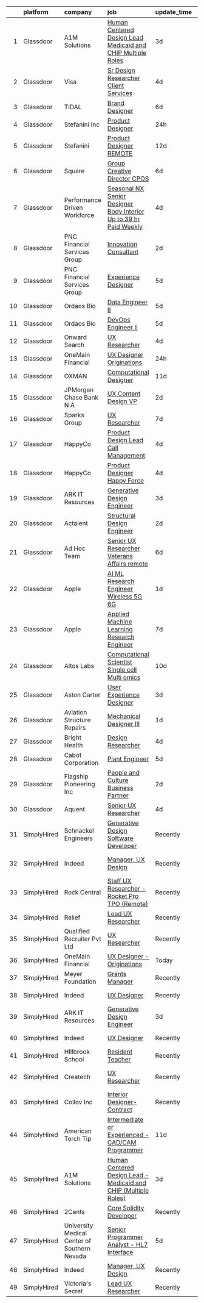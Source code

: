 

|    | platform    | company                                      | job                                                                                                                                                                                                                                                                                                                                                                                                                                                                                                                                                                                                                                                                                                                                                                                                                                                                                                                                                                                                                                                                                                                                                                                                                                                                                                                                                                                                                                                                                                                       | update_time   | location                  |
|---:|:------------|:---------------------------------------------|:--------------------------------------------------------------------------------------------------------------------------------------------------------------------------------------------------------------------------------------------------------------------------------------------------------------------------------------------------------------------------------------------------------------------------------------------------------------------------------------------------------------------------------------------------------------------------------------------------------------------------------------------------------------------------------------------------------------------------------------------------------------------------------------------------------------------------------------------------------------------------------------------------------------------------------------------------------------------------------------------------------------------------------------------------------------------------------------------------------------------------------------------------------------------------------------------------------------------------------------------------------------------------------------------------------------------------------------------------------------------------------------------------------------------------------------------------------------------------------------------------------------------------|:--------------|:--------------------------|
|  1 | Glassdoor   | A1M Solutions                                | [Human Centered Design Lead   Medicaid and CHIP  Multiple Roles ](https://www.glassdoor.com/partner/jobListing.htm?pos=121&ao=1136043&s=58&guid=000001827c451d738f1a840bb41238d0&src=GD_JOB_AD&t=SR&vt=w&ea=1&cs=1_db8b1672&cb=1659942280991&jobListingId=1008054171544&jrtk=3-0-1g9u4a7d0klvt801-1g9u4a7dfis1d800-41ba618c4ce0747d-)                                                                                                                                                                                                                                                                                                                                                                                                                                                                                                                                                                                                                                                                                                                                                                                                                                                                                                                                                                                                                                                                                                                                                                                     | 3d            | Baltimore, MD             |
|  2 | Glassdoor   | Visa                                         | [Sr Design Researcher  Client Services](https://www.glassdoor.com/partner/jobListing.htm?pos=126&ao=1136043&s=58&guid=000001827c451d738f1a840bb41238d0&src=GD_JOB_AD&t=SR&vt=w&cs=1_cca2bc30&cb=1659942280991&jobListingId=1008051878269&jrtk=3-0-1g9u4a7d0klvt801-1g9u4a7dfis1d800-f3715a218eaf81a4-)                                                                                                                                                                                                                                                                                                                                                                                                                                                                                                                                                                                                                                                                                                                                                                                                                                                                                                                                                                                                                                                                                                                                                                                                                    | 4d            | Austin, TX                |
|  3 | Glassdoor   | TIDAL                                        | [Brand Designer](https://www.glassdoor.com/partner/jobListing.htm?pos=114&ao=1136043&s=58&guid=000001827c451d738f1a840bb41238d0&src=GD_JOB_AD&t=SR&vt=w&cs=1_e692b834&cb=1659942280990&jobListingId=1008046109956&jrtk=3-0-1g9u4a7d0klvt801-1g9u4a7dfis1d800-eaaac7ea9afa7278-)                                                                                                                                                                                                                                                                                                                                                                                                                                                                                                                                                                                                                                                                                                                                                                                                                                                                                                                                                                                                                                                                                                                                                                                                                                           | 6d            | New York, NY              |
|  4 | Glassdoor   | Stefanini  Inc                               | [Product Designer](https://www.glassdoor.com/partner/jobListing.htm?pos=123&ao=1136043&s=58&guid=000001827c451d738f1a840bb41238d0&src=GD_JOB_AD&t=SR&vt=w&ea=1&cs=1_aba89de8&cb=1659942280991&jobListingId=1008059109791&jrtk=3-0-1g9u4a7d0klvt801-1g9u4a7dfis1d800-cca17383ba68e024-)                                                                                                                                                                                                                                                                                                                                                                                                                                                                                                                                                                                                                                                                                                                                                                                                                                                                                                                                                                                                                                                                                                                                                                                                                                    | 24h           | Dearborn, MI              |
|  5 | Glassdoor   | Stefanini                                    | [Product Designer   REMOTE](https://www.glassdoor.com/partner/jobListing.htm?pos=122&ao=1136043&s=58&guid=000001827c451d738f1a840bb41238d0&src=GD_JOB_AD&t=SR&vt=w&ea=1&cs=1_b5b1b2c0&cb=1659942280991&jobListingId=1008031185723&jrtk=3-0-1g9u4a7d0klvt801-1g9u4a7dfis1d800-603b02cc24df940a-)                                                                                                                                                                                                                                                                                                                                                                                                                                                                                                                                                                                                                                                                                                                                                                                                                                                                                                                                                                                                                                                                                                                                                                                                                           | 12d           | Remote                    |
|  6 | Glassdoor   | Square                                       | [Group Creative Director  CPOS](https://www.glassdoor.com/partner/jobListing.htm?pos=128&ao=1136043&s=58&guid=000001827c451d738f1a840bb41238d0&src=GD_JOB_AD&t=SR&vt=w&cs=1_a0a9f1ec&cb=1659942280992&jobListingId=1008046102795&jrtk=3-0-1g9u4a7d0klvt801-1g9u4a7dfis1d800-a8792c32ca6f1566-)                                                                                                                                                                                                                                                                                                                                                                                                                                                                                                                                                                                                                                                                                                                                                                                                                                                                                                                                                                                                                                                                                                                                                                                                                            | 6d            | Los Angeles, CA           |
|  7 | Glassdoor   | Performance Driven Workforce                 | [Seasonal NX Senior Designer   Body Interior  Up to  39 hr  Paid Weekly ](https://www.glassdoor.com/partner/jobListing.htm?pos=102&ao=1110586&s=58&guid=000001827c451d738f1a840bb41238d0&src=GD_JOB_AD&t=SR&vt=w&ea=1&cs=1_a9560e8a&cb=1659942280988&jobListingId=1008050454870&cpc=B05B6D422C45E27E&jrtk=3-0-1g9u4a7d0klvt801-1g9u4a7dfis1d800-ab71d20a5b18ee41--6NYlbfkN0Dq7wNF6jtLSy1OOYImMj30m8766OlcFNaTQzBYMmYZTRsEBKSn0giEyxH-1f0xX1YOqYBCxATsfRQEnT0NH5f9FW7_Mf--eRn7OUz2ERx-95yHyYbIwbEfsHX17XpPl4rLIpMJ6Ui7TM6z2kX_5FpaYQ5Cl6feZwljN4TlL9c1ldBpycCaV6TjBjCLUBSdiFoL7Y3_DO6YZM0eWf5dy8ExW4M02tWfc8OGhnBkt6OXQUwN0Uf_xErEX767d4nWTdmZy4dNLA6JssiyfcjcccC9sJj1XMAouelOenwWBvN5NeaneQL5XWbuzEbj0jdCNLuSSZo1W4_qZXkmBIkJxfseUSikkSpWSJHSHX_NIGjuXcrniq0jHIUg8OT9GgWhwlFmy_BFLEcVTvkfIDeryf1k5rHMnpS7GaKmZLuKW0pHzaByZWEeEO4KT_W2owomWelMgqAHdc9pv_ZvolhKUTDzGea4EG_Ty6Hk1CjXPcOiC7Ybco3aXbSl4xyjGmhlCECZ77DBu5auC4uR-saemND7mDjewvaK7CA0YkoeN0vPafKAjTC1TsNpnbFWoCll1PA%3D)                                                                                                                                                                                                                                                                                                                                                                                                                                                                                                                                          | 4d            | Livonia, MI               |
|  8 | Glassdoor   | PNC Financial Services Group                 | [Innovation Consultant](https://www.glassdoor.com/partner/jobListing.htm?pos=103&ao=1110586&s=58&guid=000001827c451d738f1a840bb41238d0&src=GD_JOB_AD&t=SR&vt=w&cs=1_61896a75&cb=1659942280988&jobListingId=1008056320845&cpc=FB7E4A1762AE5BEC&jrtk=3-0-1g9u4a7d0klvt801-1g9u4a7dfis1d800-51dc9d5da38b1982--6NYlbfkN0AMofH_6zXbiqn6xehDj89HQNfpf30LHk40Y3Yl5cZTpm-EXukPQNet_K9MQV9Co4zB5-CLeFe1eP7icdEgTtfPQkBPZk423lKD2831lbsXgcW6qgwbxV-9ALnsKIepB1zbIbY1luPpWlb7kcEdjUwwUxxK-YF3dWLmj7jRE8A-l_XuQardO8aEOgfE15XXa7FfRuNg22zCZZimGECyExe4TODxKiuntaA6aIo95hM8wMWCgwAMZQyVJVeoJ3vnRKPcMbD5w9kJqvysqTVmTb9A4ZqKkLGg03NPTz7rd6C1Chh08uZQArDQzrp_ZDEp_UBd95bYNNqmFz0yRiX2_qnHXuES6vxUNOIKQuBbrX0q9Yi-hz9CQLysGCt7ye-ko422NRrxZPKC-qHBay7gZ8iXxU3HKYgyJyOBzm2fL4Zc3Q0Y5zrqZYXjLgvzRBfc9p7Vx4czJkd00U1cr_Nnd92RWxYO-73fp6coxYV_1w3zjeCDgO62t66ONDsqjKvJO53SN0txLVnI_rfVgd6GQ3aS0vhSyd4rTV-7ir5zxG8MZTqLXiigP-DT-B3gwEBjXmJLPqQQrpUotW83s9YRjiz-Kwx0KzttAJxcwITtso2Ba2r5RWWFuM0y0I4KkQL25PANgcQSbcy1DMHMopK77H_iUEExLpSnZ7vhCt9fl_awnrJQtcn3zbY0l_Fm6_of3l-GBcVAppXf9N4cQtIy1HYPwTIvn74XsUMsvk5NhF8f15xawMa5fLbt1SArfEVuQbXnXDZQAG9N7RMZXzK1GPUoIrJLbjq9DspNRRAabVQ9JmBoaqNwdhBmk_JJ-zXW0hBlTPN8Tbgl0WSgERMr14dmKiE3YbKqtY0c6Gdfo-O02TPkhxLROtaPimMu29MxpUOg1NS0xHUwspiITaAKW31jQdMsSCXG3xtmWc7tr-mRI1h_Fs9sNc1pY9ZwF8B8336zP1o0MybNEAwZCS01nDKe2C6tlHV19MmNrw4Ls_7qBPE9I3XlZJ83qEJp3BxVosBbULuxiQGQjwUd62wR8mwXIZjWozBZBuFodKlA_PzmO4JEnjWPXk4WRukaTXMuBj4A0mg1_2R8xy6Y43y40OpVjqw4Ei4Xnq1d-6YpBF_ANF4Up2zPQHHLLINfWkMpjmg%3D) | 2d            | Nashville, TN             |
|  9 | Glassdoor   | PNC Financial Services Group                 | [Experience Designer](https://www.glassdoor.com/partner/jobListing.htm?pos=119&ao=1136043&s=58&guid=000001827c451d738f1a840bb41238d0&src=GD_JOB_AD&t=SR&vt=w&cs=1_785ce715&cb=1659942280990&jobListingId=1008047238860&jrtk=3-0-1g9u4a7d0klvt801-1g9u4a7dfis1d800-82b1a30bb8d70820-)                                                                                                                                                                                                                                                                                                                                                                                                                                                                                                                                                                                                                                                                                                                                                                                                                                                                                                                                                                                                                                                                                                                                                                                                                                      | 5d            | Pittsburgh, PA            |
| 10 | Glassdoor   | Ordaos Bio                                   | [Data Engineer II](https://www.glassdoor.com/partner/jobListing.htm?pos=112&ao=1110586&s=58&guid=000001827c451d738f1a840bb41238d0&src=GD_JOB_AD&t=SR&vt=w&cs=1_7aa78a13&cb=1659942280990&jobListingId=1008048418036&cpc=654405A9B1E0A9F5&jrtk=3-0-1g9u4a7d0klvt801-1g9u4a7dfis1d800-907958a6c139fc12--6NYlbfkN0DG4ntHtB_rMsnfhgmnSvK2brktLme1L4SiDeJjQ-izrVOLqRJ5-yjEjDkpeVLIPLJWrZtAar6viCyy2kr0VrnKuvpH2713V9-qNXPabsA8my_iCoJrAeL3lwhmhOPgXkfWVMzPYZOFDePR-JSulmTIyMik3PJp_BGRd9HyZ5MfxDOvfnzVTSqolvTKEY28Ujb46H_Duh_0bEe4MVINPmpMRazS9_tOf967wLsvqCfJQGCWNc2v8sWo-xBEQR7GwWg8R5A0fOPAMDr1Wrm2wXbm_eFdEff69p7dtGDEN7eEYgEK7343ziZrVwW48RaXzz8ykdVyECMGqjLRMAkB0fa-mrxeyLzjqr0R8iiAFXYoQT_yMXsVtKZuMgAG8O9ZfT-mSnd8KMp_NUqnDEHCj4TWicRnLdQei33036jn1HBK7vn3YJjBlbnaxTQ7J8W9Kuxn8jgeO5UGUXHcGxlvl-b-wva-_TXr3LCiO3g7GdGhp05echtgdHIV1gY0aN9jG0ve9I06HQj0wP6_DwgTSkYM7oK-KLXz7XQ51of1_WXuIwwUrTx7ZsKlU0GkBU9vv0u8p9LefSky0SFzXF6r9MwkoS6QKHuv60Lhdl7KYndcIr2W4ma0jwrRSe25uRX16dkyE6foy5lIisxjCEfzmsmZ9f1GvkOYRRdg2GL4rMf_6wJkSZ30o_0Ov8ezk6H7xafoWfiNB3bWF-qr1sIs6gpEYajJh2u3XGT6p11sjifRgVfAUVPMOvuH2l4fTg9cjWFwXrOxmcLEQXa01ermtxfzijhrjU9RvaOyq0dRcyGUKA5VnTsU08loKTt1BUvLeQuJt0PuDSZLuHRurRfSvhH6K8CQF3hrY0jvuS40NtTmSOIhEpQ-jJJKlEW6ceMcc2k4uPNrYybw5NGZ9ji1INmb0A55fMZ-Q8ViuS8BnzWv3A%3D%3D)                                                                                                                                                                                                                        | 5d            | New York, NY              |
| 11 | Glassdoor   | Ordaos Bio                                   | [DevOps Engineer II](https://www.glassdoor.com/partner/jobListing.htm?pos=109&ao=1110586&s=58&guid=000001827c451d738f1a840bb41238d0&src=GD_JOB_AD&t=SR&vt=w&cs=1_8aa069cc&cb=1659942280989&jobListingId=1008048418048&cpc=334ABAF5D42DC775&jrtk=3-0-1g9u4a7d0klvt801-1g9u4a7dfis1d800-fc89eb719dbc1cde--6NYlbfkN0DG4ntHtB_rMsnfhgmnSvK2brktLme1L4SiDeJjQ-izrVOLqRJ5-yjEjDkpeVLIPLJWrZtAar6viHoAQJWZvxyR0KKUOuFnvOdQ_TWZB5rGm7mp139GsLjJaF8a4gcJvHm6TkurMta4Qg-3Z3Nt4fDxxUXUTSdXM4cVAjSbnDMdB_Hpdla93LZGud0K8LTE6dRGuuvk6r1KHwQc4LGL2OTYYJa3dl9qxEeC5nSHptgaQH1l-ZDcKDwZHOhwolLUZISnyaVbi_NbVbORYGTnwjGbfsLDVAsbMuyGBXJH6iemwdJl1s6qTrwzR26lveKma0mhl65_Exkosu3hTOVBrHVIGFbLc-DUgVmG_ux7VjV7pO8hw20r_My30AGFbreb3GLQ1IPZ_3Q-KaCUw80bgeXBFp7QsskKgMXPmMEsy-hK2iET6fgJlvvPP_L4xVLuEdX4ENJXkVKrZtgeLrLw0I4d9UtM0oKNdqnM7M43bWV03xPI1-8i63Q6Ky4l0K2rmbJLbLuY29vDxPucGijHT6faI-83ttQGnmTF8iotYy9jULHHnoa0XSeNc2di0Z-RvarRjY573kWUv2_Asx5XTR4m3vM9oU9x31B1ip9PSt0vZQJHGE21NrddJc0h3v8fiMKJd8SoeRWmEOJkDxDliycmq3KcrRMJpb8GX9vPuXqIg2rLIPQh592-SCkA6YkUKz-aKDn4cE0yLm4mE9fU51MSbRiYTO_c6_YX_KtWsb3TzKtHc2vGom4vp1D2aHYfhZW1R4Ernpiu6-rak3MiCVw4DvCC9u0tDe-2YADmLCyyZciYY1PBTs2VRrU4S338DvxM25c99ggxf3LbijTzHLv6YzefbteYZB6Zgnvjm4JB2mT_Ie1htEGNd1iD-4E9qgLmPhiMUMODSuuf7ttrPai6O8vyiW6OGisJ3BypUB-MzA%3D%3D)                                                                                                                                                                                                                      | 5d            | New York, NY              |
| 12 | Glassdoor   | Onward Search                                | [UX Researcher](https://www.glassdoor.com/partner/jobListing.htm?pos=108&ao=1110586&s=58&guid=000001827c451d738f1a840bb41238d0&src=GD_JOB_AD&t=SR&vt=w&cs=1_8d09b8d8&cb=1659942280989&jobListingId=1008049690845&cpc=9DC6E4D8324653EE&jrtk=3-0-1g9u4a7d0klvt801-1g9u4a7dfis1d800-a94c2da48eea65ce--6NYlbfkN0B7YoEZZ2QAGDyEGGmBPAUWSHc1Mt3sMCn9FehKcWA3w0jw7EbYYLNYdQbp0yVH2fvDc3Zq6nqyhJnfCf-CACtZ-qJPNQs4SRKRjzH8dfxoNaXjFK_kxgkdhuYSm77GvzoS_ok44d4aPhXSmV6_tjBjKFAME4au07LLJtP1CsofXSyBy7kpAVIu0xDFgPW0bGCnqHaq5rwzaX63DkXUllptW6cKuHnWRTnjez9bHvlg0pGvMurpQWobz1XfEx2mH53hD2dTPpXr-s9hWkmkFSRR2POQU6QAXKK4tLFnAUfYosHpVmheHUd9qIejFTPxmySXsr9brTa5B4zoTe-z3Hq2K5LGvIBJV6J8IUIAaKA4MPADzRO9d_EsXrweOFC_l36zweHB0lblU8O8-PTB4tO3NixQZZbKjcCCcWZFfHqyexegawh8ZEr10xZ04b9NJjEMMh4iLdcFXUvh2LoM9AT8gBt3PpPVVOgid9kVjmJ8TXUMtFRLKnr05jtZPakrB17KEI1TR7QibXh7Y4SSnS5Oy6YT5tuChyPy-zcUe_T9lqAFjd-sTPhqAwF-rVV_SWQPNMp2qmnCWRpruYZZW5mxss-2i6mJ42ttt5eQ3hqA-9xgmtHjrYhujLX4roUz2HTNDC3GWY6uMF8T4siUMqSqZXpx6qBCdp6Fpj4QI-Hd37zYBk6gZXL4shyvaKQqB3VYHe7ZzLmOm2vfq6X80nkh0DyqIGHqsAr9pbGUDPJtjSJQ2E7BaYTJnrd82qwzxHAoe8jlPr0GP3qGW9lxR56TFaGl9yLxrKk0xSDA2sHcYzKjqkLGBwac3s8vzki8t5joI-C00XRcM2CI9jxecRAusjxtIke8Vw1PEOX-3naTdd4MLR08JoWmZFECuMNwT7PG98_Qd5F_x64QrVst9d078qc77EcuaSxHKHYHv7siZ7oZRH1mVeqtWPdXLSE3_UitGKmjOrDadwcFVVZ0YlGzlwet-xKF-6ZrvvMeyd2ytA%3D%3D)                                                                                                                                                           | 4d            | Boston, MA                |
| 13 | Glassdoor   | OneMain Financial                            | [UX Designer   Originations](https://www.glassdoor.com/partner/jobListing.htm?pos=101&ao=1110586&s=58&guid=000001827c451d738f1a840bb41238d0&src=GD_JOB_AD&t=SR&vt=w&cs=1_febbaa1f&cb=1659942280988&jobListingId=1008059007020&cpc=F5D43257E3E73E36&jrtk=3-0-1g9u4a7d0klvt801-1g9u4a7dfis1d800-766af7180497cae6--6NYlbfkN0Bjlu5n-gv5HO0Uw8oUWkLCzq7-4ueCq4bqHo-b0jTNgEo79qTxKEF1eiLEZ0uE3qf051TpziZISMaxEqmwcKWa5rbd9oA0S5Frv62MwUkvwXaucDKbx5KnK_4X_sjNQipHac-nFzxCpFwW54OBpfALKhboDoywGA2wXpft1Hcp-8F7NV97qFTRXZ3ifiwXwwuegETYFaUKRM1M8Ik8q-tPrPRuYnkbzPFZlFqGAiOBwuPcC2GglgA-Fxl8hJMUQOXiRlGkYXr_xmicgiNczL0mF4UZGlZuTWoLVyWnYjxyFjKTUKPqxZEWDVtSI63MgHsxQBNMcUEvR9viY1Sj69iY4d7-q2iLyDDE57IQ0WKlJiBB61SCUI6D1fBvGO4gFXjj9QlDUXS1dJeKmLSXI-IgHw3tWeCaAPk0f9v5mtfz49Drd954WnJ1ViaQ9se8Z9tTYye09SayQw%3D%3D)                                                                                                                                                                                                                                                                                                                                                                                                                                                                                                                                                                                                                                                                                                              | 24h           | Dallas, TX                |
| 14 | Glassdoor   | OXMAN                                        | [Computational Designer](https://www.glassdoor.com/partner/jobListing.htm?pos=127&ao=1136043&s=58&guid=000001827c451d738f1a840bb41238d0&src=GD_JOB_AD&t=SR&vt=w&cs=1_73d723b2&cb=1659942280991&jobListingId=1008033942178&jrtk=3-0-1g9u4a7d0klvt801-1g9u4a7dfis1d800-848e2986704e05c3-)                                                                                                                                                                                                                                                                                                                                                                                                                                                                                                                                                                                                                                                                                                                                                                                                                                                                                                                                                                                                                                                                                                                                                                                                                                   | 11d           | New York, NY              |
| 15 | Glassdoor   | JPMorgan Chase Bank  N A                     | [UX Content Design  VP](https://www.glassdoor.com/partner/jobListing.htm?pos=116&ao=1136043&s=58&guid=000001827c451d738f1a840bb41238d0&src=GD_JOB_AD&t=SR&vt=w&cs=1_2d1b3569&cb=1659942280990&jobListingId=1008056507086&jrtk=3-0-1g9u4a7d0klvt801-1g9u4a7dfis1d800-f7e3893121978913-)                                                                                                                                                                                                                                                                                                                                                                                                                                                                                                                                                                                                                                                                                                                                                                                                                                                                                                                                                                                                                                                                                                                                                                                                                                    | 2d            | Columbus, OH              |
| 16 | Glassdoor   | Sparks Group                                 | [UX Researcher](https://www.glassdoor.com/partner/jobListing.htm?pos=106&ao=1110586&s=58&guid=000001827c451d738f1a840bb41238d0&src=GD_JOB_AD&t=SR&vt=w&cs=1_9a2571c6&cb=1659942280989&jobListingId=1008042325832&cpc=3BA4CE39D5B5DEF5&jrtk=3-0-1g9u4a7d0klvt801-1g9u4a7dfis1d800-f46ee91ee05b7ab6--6NYlbfkN0CVbIAoVGlVV0muHIzlWY31dYj5hrVkKa7qBWZ-hZn3g-zWnitpxah_RyLopvrEJPKluBTJGMR0w78vey_7QWSEM5cYNDcrkwEdHYHk29M7WsRRI8IH0aKANLgXcGqEnjDoOwFXMIuloHkC6zvjSSpJagrHbGXXngxtrVCgA0tbItOiuZ_FyDNQpGnx3HuNf3iE7Pghn3CS9Ac5nGgTX48te4TWXMG232WA8F7F4N8w9R30PtmuCe6IGe6LEqH3slO94OvzGoxBNRh3Jog68QY2gs5zH8S-yFySYL_vEZ6VpoDLTsYezB7D2PsgMiVsRDi0txQ31J4CJCkCSdspTDlXuP8hcb9Uqily34g4i5OmusfsQv2ma2aKWHZ4w3mbpUueqh8ylF4jI-ACe-iE0QDs4MSB2M6tmK7-8aXVLEy3o7bv5KSme0k_FpBTlHKZT-zJvPq5cH85gsbsxiTS41Y1bTKyL--HdPzyVzpQdO9JgTkyWLWiDsEA)                                                                                                                                                                                                                                                                                                                                                                                                                                                                                                                                                                                                                                                                                       | 7d            | Rockville, MD             |
| 17 | Glassdoor   | HappyCo                                      | [Product Design Lead   Call Management](https://www.glassdoor.com/partner/jobListing.htm?pos=124&ao=1136043&s=58&guid=000001827c451d738f1a840bb41238d0&src=GD_JOB_AD&t=SR&vt=w&ea=1&cs=1_f7870dc3&cb=1659942280991&jobListingId=1008051268890&jrtk=3-0-1g9u4a7d0klvt801-1g9u4a7dfis1d800-d64db073e1c3b8c9-)                                                                                                                                                                                                                                                                                                                                                                                                                                                                                                                                                                                                                                                                                                                                                                                                                                                                                                                                                                                                                                                                                                                                                                                                               | 4d            | Remote                    |
| 18 | Glassdoor   | HappyCo                                      | [Product Designer   Happy Force](https://www.glassdoor.com/partner/jobListing.htm?pos=120&ao=1136043&s=58&guid=000001827c451d738f1a840bb41238d0&src=GD_JOB_AD&t=SR&vt=w&ea=1&cs=1_ffcdc1f7&cb=1659942280991&jobListingId=1008051268876&jrtk=3-0-1g9u4a7d0klvt801-1g9u4a7dfis1d800-593a1be306523794-)                                                                                                                                                                                                                                                                                                                                                                                                                                                                                                                                                                                                                                                                                                                                                                                                                                                                                                                                                                                                                                                                                                                                                                                                                      | 4d            | Remote                    |
| 19 | Glassdoor   | ARK IT Resources                             | [Generative Design Engineer](https://www.glassdoor.com/partner/jobListing.htm?pos=113&ao=1136043&s=58&guid=000001827c451d738f1a840bb41238d0&src=GD_JOB_AD&t=SR&vt=w&ea=1&cs=1_e0397a04&cb=1659942280990&jobListingId=1008053488799&jrtk=3-0-1g9u4a7d0klvt801-1g9u4a7dfis1d800-968b136550eb3458-)                                                                                                                                                                                                                                                                                                                                                                                                                                                                                                                                                                                                                                                                                                                                                                                                                                                                                                                                                                                                                                                                                                                                                                                                                          | 3d            | Menlo Park, CA            |
| 20 | Glassdoor   | Actalent                                     | [Structural Design Engineer](https://www.glassdoor.com/partner/jobListing.htm?pos=107&ao=1110586&s=58&guid=000001827c451d738f1a840bb41238d0&src=GD_JOB_AD&t=SR&vt=w&ea=1&cs=1_db1cfe2f&cb=1659942280990&jobListingId=1008056335904&cpc=155EB9D5185558AF&jrtk=3-0-1g9u4a7d0klvt801-1g9u4a7dfis1d800-412cd91f3f1fea35--6NYlbfkN0ChYVx_I3yfZ_JDY3EFoivtqvi_stwnZ_kRt8Dowt_l_d1ydueao4NE-oUleRJ4yhiKo7Gz9rRkiRr0nWHOV7xdDmqNCRQwU-t-jvEoGtOZtCXu5p1e7s_H5NxohJCRFVxDeJotJ1BhwZd-t1WrhlSKxOvMsadOhbpKLgAGNjGm11MRCTIUW7eaqJqS40T0wk8FZPb_uT64B4E7G3tQADY-Xt_tyL_V7NM0SfLbtRtxZg0X4naVjrJMVVZwa5XrmRTTPAV1AUoHttJ6wpp5v33sQQ3vuf7Fu0Ir-_uY_3kVgnA_73DXO_dffgrUPx2ikyjRw8___x4eSY_2WtJSmf5U4AWVO5u3RkOwJ5i6uktL8uJxXpg8c34xWSwNPhw8oVVLsbqQkfpqS1Gj2aRd5dfdj8C3SomVFqfGawPsTDDGcDl90RczDw30keJbRdTZt8LYDdPoNd0pwgKeWAcyvlVvWApayP0yhXOlYSI9HfBL1iKLrrLdkZqNs5YVVDgi7RmXAIxnMFeRoNWxhMbZ-Gmi0Xul3lNNlO6IM1Oak3Y3KcVnKOiRzq1U7ZuEIuvGvzLEAj9lprBnerWMh2G4YAMn8EgD2dB54RvjkqMUh_QLLZ-B9Sk9S9y_LdXGPRx_n4vXL4LusCSMMWKobsAG1Q9YV1age26I6JTTPW8XRkSk8UqnCbM2qyxM5x7Nt0eyJ65mvGPPsN-qTXrYuFzNcRxc6RP_Jmas1fIKMjmg2W7uu7JFdMxG0HP7kghYMdWP8ynxh9tyulylFecJxE-JV7tc9YRkNDGO-VOTdYdKv5YanyZZF2JH3npaKBCkHw2ufsThLgEfeGGdospUyKnaTw8hN_jrhPIWt9nDED1lyO4C5KU_vpCtFYbQb3VsnNEVF40mPiOL0JIBgBVV5v4sYQ01HXc_DQTvyNeOPmRh39dL665YEJPebd69BhbElqQ1Fo3fjn0X8J8VuEAI3ViR3fv7_mn4K_Tz1rQ%3D)                                                                                                                                                       | 2d            | Ridley Park, PA           |
| 21 | Glassdoor   | Ad Hoc Team                                  | [Senior UX Researcher  Veterans Affairs  remote ](https://www.glassdoor.com/partner/jobListing.htm?pos=125&ao=1136043&s=58&guid=000001827c451d738f1a840bb41238d0&src=GD_JOB_AD&t=SR&vt=w&ea=1&cs=1_370f2c21&cb=1659942280991&jobListingId=1008045256607&jrtk=3-0-1g9u4a7d0klvt801-1g9u4a7dfis1d800-980b60e6dfbe39ed-)                                                                                                                                                                                                                                                                                                                                                                                                                                                                                                                                                                                                                                                                                                                                                                                                                                                                                                                                                                                                                                                                                                                                                                                                     | 6d            | Dallas, TX                |
| 22 | Glassdoor   | Apple                                        | [AI ML Research Engineer   Wireless 5G 6G](https://www.glassdoor.com/partner/jobListing.htm?pos=104&ao=1110586&s=58&guid=000001827c451d738f1a840bb41238d0&src=GD_JOB_AD&t=SR&vt=w&cs=1_773d009a&cb=1659942280988&jobListingId=1008057519532&cpc=B076152010A3B66C&jrtk=3-0-1g9u4a7d0klvt801-1g9u4a7dfis1d800-40106cbdab161d69--6NYlbfkN0BvKrLyj5gPmtZO9T8euul8TCxuuKNOtzRJOomxnwSEodTz2Bc-sPZl8WPllYOnI2hldauOA1NCYQto_3R0K0OU2N67tnENU4SDkGp-FCcFBveXMPu1-LHFhZosIv6PKgU-EMImzSd-rV52voZgLAspmydZEQBNZnKXXYBXXOv-jWqpEV6So1bUWIdzhOwR8r9kDtlVqb0Dia3smjD-ZrsQMjZIiaPgt2HmYzhAvLBL4A5Zd-p5mIOWeDLlrXRp-sPAOmNtKxglAuuYCsqriTKxj8qgHBvbCTs8109OfK96jPJUofNrj-ewOIfcFv21Z10wIBOa8A4ZMElQmv1U6stgUXcGO1_SteZ-0dfmFBAFiZO-NAZy0ZEQujulyYM2BDUmFy52kFiRidV-SUA09xUqfgXqBL0hCwbEdHAJV7FP2w8Ppj-On411vQRAyCvEs_6TDO5AOR0HKTikgjYuHsDSTCPoZ7Mwi1Z-Rc8YSA8Qgf0N2mLCTl9tUAWnMDD5gG1pJXQBVBPOFtqwkfBGt2f9MXsqv0nIPM3N9EJ31lOIWHjVa68W4_exbdPeFBa_FAiMf5w1Z0ObQrzpTXDknny1SMVTU-MhfMB6jYMRwsBN6QqifmqXAs8tBmgnWm4IxSgygdzXcfdRbCo-gd_0Kt1WnYZPORWLOy0CQCpfWjtyOgUdneFJ1AUiCnUgTkj9MgHTHFv1pBaZZxAnKHXEAFSC8DvwjYrbKAVWZ5COZMjWTG7f7LzpMJCb1IEG5W6GCHVOImZiwGMdeYBJQH9syoG3xOLLj68Cp71lbs39IttQGA213SDaUlvoY_a0PgAes8txRKpH3hD2xEiMcVtkY3KwGvMykcArlMv0qdcboSUJF1hjYMvYFR8yPc1hSemxv8tGjTY8RdH8E2cR3uFZFJZ7g3Faj0as--00xceWkAfdiFUlZo__zj2tBmAdcXeuu6ilw-VsMQoe8tqY--cWzTjEHS4JTItNt7Q%3D)                                                                                                                                              | 1d            | San Diego, CA             |
| 23 | Glassdoor   | Apple                                        | [Applied Machine Learning Research Engineer](https://www.glassdoor.com/partner/jobListing.htm?pos=105&ao=1110586&s=58&guid=000001827c451d738f1a840bb41238d0&src=GD_JOB_AD&t=SR&vt=w&cs=1_67d82864&cb=1659942280989&jobListingId=1008040016952&cpc=6FC5BA77C9A4CD78&jrtk=3-0-1g9u4a7d0klvt801-1g9u4a7dfis1d800-80634c36c4f4b8fe--6NYlbfkN0BvKrLyj5gPmtZO9T8euul8TCxuuKNOtzRJOomxnwSEodTz2Bc-sPZl8WPllYOnI2jf4S4gHxb_xZ9S6tAcwRgiAvfl-FLhQWxMOk2aQ5WNRGZUF1RL6UTlOl9uoOZSsi_TYpJbJpWxkQB1ILyD6bDCnTL8Fy4LK8CPlQLejhrXifv21lh17UjzXMvzk0OMPD4BUu8ofS_rLxWEAqEFNbV9C4CqQ8IR9EuNxXoTS7AF-h2byJry1gtIAECOp1bGwS5atbVKwbvpAUuAoyRhEPsiWy7JChLdwG-vOTz5FXTTL9hjjD6DmRIMKHP3bOKdoXF8_Yj1NeNYcWnPYDhrV8IAerDBXWxxsTotYVkNHI8Zuoo350g2e9hIzDckm2rdKYsj1qdPKiO7SSr0PeI_o1w2zoNbY5uMTHm-ytAhO2wPd_iXxJLmaU_vHss7U2G4cyqGf9MxBxlzPa61hZ60rd91WKboMl36mHl7bV094lUqIgPLr6vlK7pDEOCmtjeeb3nPHPKYXWG_1HcvnmfkdixowfP3PgzpXN4t96Lg1QGGWbKrXeWtg_RW9vkKgiSbELi7TCDwOETI93SWsQITRErStSQcobaWHi46P2YfCBBDAgjO6bHuLumNyWhzmwMeC5FcKvEKhiFv6fBjNX3HlBIckURK9MkW7YIaziHMGOPXi5SlHbV7XWFaM3MgdGZKMchnoNyh-2Se3RZPWTGB1J1qWvyQXu0jmkir-eYVBEI6UrCFWSufX6QaKCmqblfOS-E3qEotJCiKW8PDlmuyrXYUcldW8vwjKoR4FXS09hSY_GfdoV6HStYSbGpi86ivWxJZp9yrUy5EnH-e_7RTA6UFI3JHfPr39gbqyW8LtOhjNeD3nPA0zv2obZdOKv1xAsmXSlZzyndDPOTAEjHOfg8onHquRSPWbsoRfAPxsmP7HfXpelVFlhxU-HNY_yQ-DPNlt2m1fh-rT3JUl53x8bX-XYhyyGWvjjtBOzgdvo8trg%3D%3D)                                                                                                                              | 7d            | San Diego, CA             |
| 24 | Glassdoor   | Altos Labs                                   | [Computational Scientist  Single cell Multi omics](https://www.glassdoor.com/partner/jobListing.htm?pos=130&ao=1136043&s=58&guid=000001827c451d738f1a840bb41238d0&src=GD_JOB_AD&t=SR&vt=w&cs=1_9bb813ed&cb=1659942280992&jobListingId=1008036013501&jrtk=3-0-1g9u4a7d0klvt801-1g9u4a7dfis1d800-a1a5c42db2f17eb2-)                                                                                                                                                                                                                                                                                                                                                                                                                                                                                                                                                                                                                                                                                                                                                                                                                                                                                                                                                                                                                                                                                                                                                                                                         | 10d           | San Diego, CA             |
| 25 | Glassdoor   | Aston Carter                                 | [User Experience Designer](https://www.glassdoor.com/partner/jobListing.htm?pos=111&ao=1110586&s=58&guid=000001827c451d738f1a840bb41238d0&src=GD_JOB_AD&t=SR&vt=w&ea=1&cs=1_fc98fc66&cb=1659942280990&jobListingId=1008053786319&cpc=451933188B21919D&jrtk=3-0-1g9u4a7d0klvt801-1g9u4a7dfis1d800-39efc38520f68a44--6NYlbfkN0ChYVx_I3yfZ_JDY3EFoivtqvi_stwnZ_kRt8Dowt_l_d1ydueao4NEv8X4QANiVn9JD5vvckC5i3uupiENKQ57JF1Ao_UCcEhz5HWttPVzbD_CLUwDeFLXllxqS5ZB2rdPbCvZ9hQ0OEzUcy2AGAJqHCnjEkRnLVFy7TLkPttuNZISoSxsGuqrTp5Xak5kslAQ3Y8aR70nHptadT9UHEHyJSfPlipooD4fbNOpNn4Ld2s3DWsnVy-EnCRl_I9oZDqMx9keq_K4DuGUNBp1_XDSDzGos-kSLAa-xJsk8MeNDt_GQWKIZtIBimoagRY4YDA1v6cdkuB9vQaSu1CK-3Y0ske6QxDx8jwpFikiu8zPWdEuUnHo5EBeIkCMoS33Id49wjq0BiLJ2_uY0_VrB0CJGFzqzixSl-NhgdINUviosGCHYyWiEQh8icz2fICuF7GtrGCzjquAuphkSDlZtqQJ_Tmdwe2PmwM3OLK1NiTe34ABeCCo5M2Fr8ziB-S1WwD2gKQCKKwIvAlEV1fLDccKPSeyHCQpAJ7OMDam5CjmLPqw2_RNRPCD6c9_PBuKTzWbRlRhaMasu8ZrEG5v34-Q-yqEWMiXGQKaqWogBYAyi9saoaCbNr994L4supt3bcHt26GpcJjX72Ldd7FHE7Av9TVJEiYiurGYAZcoOb7kEfjGlI2vcoFTPR1062K6c88PSbG9mY-FHrqi7cvp7aCnKIgrt2Yw69mIR_ZRhVDT8gR9YPrpcZR3EB-W2FYw6UzVYKrfYi4f8AfXe3wynydHs1inYkb5LNuZU-vEPO6WHwN2PyWmmuxiiEjm2nzrJE60jm-rfa_fvuYcX4H0wYPCTLO_VsDC9dV_CfGTxpTJlGlckZZo9KLRWgJ95hl1vpeW2WJ94wvwajLnLUhvNXJsFcXcwInZlpTAhFhETI1lom1SZOAIY8KlSyS9KefDfbMVlJraK63irw%3D%3D)                                                                                                                                                                           | 3d            | New York, NY              |
| 26 | Glassdoor   | Aviation Structure Repairs                   | [Mechanical Designer III](https://www.glassdoor.com/partner/jobListing.htm?pos=118&ao=1136043&s=58&guid=000001827c451d738f1a840bb41238d0&src=GD_JOB_AD&t=SR&vt=w&ea=1&cs=1_6d631e52&cb=1659942280990&jobListingId=1008057182793&jrtk=3-0-1g9u4a7d0klvt801-1g9u4a7dfis1d800-1afe14cc36ec53ce-)                                                                                                                                                                                                                                                                                                                                                                                                                                                                                                                                                                                                                                                                                                                                                                                                                                                                                                                                                                                                                                                                                                                                                                                                                             | 1d            | Macomb, MI                |
| 27 | Glassdoor   | Bright Health                                | [Design Researcher](https://www.glassdoor.com/partner/jobListing.htm?pos=115&ao=1136043&s=58&guid=000001827c451d738f1a840bb41238d0&src=GD_JOB_AD&t=SR&vt=w&cs=1_2bdd1767&cb=1659942280990&jobListingId=1008049828200&jrtk=3-0-1g9u4a7d0klvt801-1g9u4a7dfis1d800-43cfca78f4ff2ec1-)                                                                                                                                                                                                                                                                                                                                                                                                                                                                                                                                                                                                                                                                                                                                                                                                                                                                                                                                                                                                                                                                                                                                                                                                                                        | 4d            | Austin, TX                |
| 28 | Glassdoor   | Cabot Corporation                            | [Plant Engineer](https://www.glassdoor.com/partner/jobListing.htm?pos=117&ao=1136043&s=58&guid=000001827c451d738f1a840bb41238d0&src=GD_JOB_AD&t=SR&vt=w&ea=1&cs=1_cd8b34e9&cb=1659942280990&jobListingId=1008047461935&jrtk=3-0-1g9u4a7d0klvt801-1g9u4a7dfis1d800-2c7b7538a2449344-)                                                                                                                                                                                                                                                                                                                                                                                                                                                                                                                                                                                                                                                                                                                                                                                                                                                                                                                                                                                                                                                                                                                                                                                                                                      | 5d            | Midland, MI               |
| 29 | Glassdoor   | Flagship Pioneering  Inc                     | [People and Culture Business Partner](https://www.glassdoor.com/partner/jobListing.htm?pos=129&ao=1136043&s=58&guid=000001827c451d738f1a840bb41238d0&src=GD_JOB_AD&t=SR&vt=w&ea=1&cs=1_ba43c31b&cb=1659942280992&jobListingId=1008056363212&jrtk=3-0-1g9u4a7d0klvt801-1g9u4a7dfis1d800-5639b14216356125-)                                                                                                                                                                                                                                                                                                                                                                                                                                                                                                                                                                                                                                                                                                                                                                                                                                                                                                                                                                                                                                                                                                                                                                                                                 | 2d            | Somerville, MA            |
| 30 | Glassdoor   | Aquent                                       | [Senior UX Researcher](https://www.glassdoor.com/partner/jobListing.htm?pos=110&ao=1110586&s=58&guid=000001827c451d738f1a840bb41238d0&src=GD_JOB_AD&t=SR&vt=w&cs=1_6d384cfc&cb=1659942280989&jobListingId=1008051208353&cpc=FA84DF7EA1EC2398&jrtk=3-0-1g9u4a7d0klvt801-1g9u4a7dfis1d800-703d341d7d342d9c--6NYlbfkN0DMrcEu7yrtATojKJA7cEzGQ3FdRGWLh0CZQInL4ECGI9gD0Wolx9R2EDT7B77c2cRSY10wi-ePXOJg8nIu_ibrbHRamPzJmmrf-cgfHP2MYPuFr3C6FYWCt61aKloC0ogvAb_8L5f2BdltsHItqfiMWyZt7klUMZcB88DRRep0s_Hy-3MpQC2aDAKgskp8xcw5YQ-xeWg4D1eLebVfQDa0GQ2mkvMxqwC53Mw8SngrcZUnUHFzQq157uqrpjQ5-6vAczz4RLbA7M9EpNrT3Wblfy0mWTRUbUIIxtkHG1R2njJdAc5MaVl6bcc2bTBmRFCepn0v1RCGzOn-E_dwqCYqCyAyg438rLwpc42Ai2ghiS5tpkj7T9e4Nn0woQt9B-xZPGfKqJCfr2F_i9kJWbIKIyPb97Caio--xss4ZDH8sSpE3d8I3p-Djssd-H_cyr6UV44IYNAP5A%3D%3D)                                                                                                                                                                                                                                                                                                                                                                                                                                                                                                                                                                                                                                                                                                                    | 4d            | Remote                    |
| 31 | SimplyHired | Schnackel Engineers                          | [Generative Design Software Developer](https://www.simplyhired.com/job/KE0-EPFCtTp8eniWTTdVA6iqehRWfXqNBvdE0wHECgCONieSBqtj5A?q=generative+design)                                                                                                                                                                                                                                                                                                                                                                                                                                                                                                                                                                                                                                                                                                                                                                                                                                                                                                                                                                                                                                                                                                                                                                                                                                                                                                                                                                        | Recently      | Omaha, NE                 |
| 32 | SimplyHired | Indeed                                       | [Manager, UX Design](https://www.simplyhired.com/job/Bq589sK4IRMfwF5-KARscZ6LsNo2I05ZrwbHgWV1WMmQn8wB-Cg3yw?q=generative+design)                                                                                                                                                                                                                                                                                                                                                                                                                                                                                                                                                                                                                                                                                                                                                                                                                                                                                                                                                                                                                                                                                                                                                                                                                                                                                                                                                                                          | Recently      | United States +1 location |
| 33 | SimplyHired | Rock Central                                 | [Staff UX Researcher - Rocket Pro TPO (Remote)](https://www.simplyhired.com/job/nDUtDb29njJ5xh76A8Kw5SratkT7-VTCb7SihdPVm5HTqKstwFOSSA?q=generative+design)                                                                                                                                                                                                                                                                                                                                                                                                                                                                                                                                                                                                                                                                                                                                                                                                                                                                                                                                                                                                                                                                                                                                                                                                                                                                                                                                                               | Recently      | Detroit, MI               |
| 34 | SimplyHired | Relief                                       | [Lead UX Researcher](https://www.simplyhired.com/job/R6i7TwR5EKa9iYiKm0lFnInBy-K0lD87_gHyiifaiKhuBMMOW7ggEg?q=generative+design)                                                                                                                                                                                                                                                                                                                                                                                                                                                                                                                                                                                                                                                                                                                                                                                                                                                                                                                                                                                                                                                                                                                                                                                                                                                                                                                                                                                          | Recently      | Remote                    |
| 35 | SimplyHired | Qualified Recruiter Pvt Ltd                  | [UX Researcher](https://www.simplyhired.com/job/gQy3HBKte0Ajjybh6-6Z_YIyx1iaGlXpqCNynOhBtq5MRu4ZC07ktQ?q=generative+design)                                                                                                                                                                                                                                                                                                                                                                                                                                                                                                                                                                                                                                                                                                                                                                                                                                                                                                                                                                                                                                                                                                                                                                                                                                                                                                                                                                                               | Recently      | Chicago, IL               |
| 36 | SimplyHired | OneMain Financial                            | [UX Designer - Originations](https://www.simplyhired.com/job/oURm7BydJvNvPDX7R0uCB-qIJX4AESR6QyNj0NM2S1Tdo9cRKyQvRg?q=generative+design)                                                                                                                                                                                                                                                                                                                                                                                                                                                                                                                                                                                                                                                                                                                                                                                                                                                                                                                                                                                                                                                                                                                                                                                                                                                                                                                                                                                  | Today         | Evansville, IN            |
| 37 | SimplyHired | Meyer Foundation                             | [Grants Manager](https://www.simplyhired.com/job/XRBJAIOc2qZNS0I32TTPiaHLlhre7C3tLDqzrolEXCB9WkKdpav7AQ?q=generative+design)                                                                                                                                                                                                                                                                                                                                                                                                                                                                                                                                                                                                                                                                                                                                                                                                                                                                                                                                                                                                                                                                                                                                                                                                                                                                                                                                                                                              | Recently      | Washington, DC            |
| 38 | SimplyHired | Indeed                                       | [UX Designer](https://www.simplyhired.com/job/URziMhrNTaKa1PLKfIfrhF-GuRmaj4gn2FhVHZfhBU3tWsV0R0J4dw?q=generative+design)                                                                                                                                                                                                                                                                                                                                                                                                                                                                                                                                                                                                                                                                                                                                                                                                                                                                                                                                                                                                                                                                                                                                                                                                                                                                                                                                                                                                 | Recently      | United States             |
| 39 | SimplyHired | ARK IT Resources                             | [Generative Design Engineer](https://www.simplyhired.com/job/Yauzve8nG53xqCQY27Ido0vxH0NjdA2KQTIo9ho96DQeiSofu3DRNg?q=generative+design)                                                                                                                                                                                                                                                                                                                                                                                                                                                                                                                                                                                                                                                                                                                                                                                                                                                                                                                                                                                                                                                                                                                                                                                                                                                                                                                                                                                  | 3d            | Menlo Park, CA            |
| 40 | SimplyHired | Indeed                                       | [UX Designer](https://www.simplyhired.com/job/URziMhrNTaKa1PLKfIfrhF-GuRmaj4gn2FhVHZfhBU3tWsV0R0J4dw?q=generative+design)                                                                                                                                                                                                                                                                                                                                                                                                                                                                                                                                                                                                                                                                                                                                                                                                                                                                                                                                                                                                                                                                                                                                                                                                                                                                                                                                                                                                 | Recently      | United States             |
| 41 | SimplyHired | HIllbrook School                             | [Resident Teacher](https://www.simplyhired.com/job/ChngzFNlRif50GXH6bPO6W01YyghpWI-wYlkGi2HAwqNndkwoOXVEw?q=generative+design)                                                                                                                                                                                                                                                                                                                                                                                                                                                                                                                                                                                                                                                                                                                                                                                                                                                                                                                                                                                                                                                                                                                                                                                                                                                                                                                                                                                            | Recently      | Los Gatos, CA             |
| 42 | SimplyHired | Createch                                     | [UX Researcher](https://www.simplyhired.com/job/i7kHaMs_t4HJbJlYlCbNzuzUNip4IiMfa1iEYNfuICNgoGdDox8jZA?q=generative+design)                                                                                                                                                                                                                                                                                                                                                                                                                                                                                                                                                                                                                                                                                                                                                                                                                                                                                                                                                                                                                                                                                                                                                                                                                                                                                                                                                                                               | Recently      | San Francisco, CA         |
| 43 | SimplyHired | Collov Inc                                   | [Interior Designer-Contract](https://www.simplyhired.com/job/BWulXfwm_DajYkRoVR_cHEZ0YAw0ZzUYn4k1ZR9ZbVk7SbJZhkaf0Q?q=generative+design)                                                                                                                                                                                                                                                                                                                                                                                                                                                                                                                                                                                                                                                                                                                                                                                                                                                                                                                                                                                                                                                                                                                                                                                                                                                                                                                                                                                  | Recently      | Remote                    |
| 44 | SimplyHired | American Torch Tip                           | [Intermediate or Experienced - CAD/CAM Programmer](https://www.simplyhired.com/job/ifV5vJ5oIJ-RFxVjcNkr2FGqpGsMGx_xuALRe694-z420ejluC13oA?q=generative+design)                                                                                                                                                                                                                                                                                                                                                                                                                                                                                                                                                                                                                                                                                                                                                                                                                                                                                                                                                                                                                                                                                                                                                                                                                                                                                                                                                            | 11d           | Bradenton, FL             |
| 45 | SimplyHired | A1M Solutions                                | [Human Centered Design Lead - Medicaid and CHIP (Multiple Roles)](https://www.simplyhired.com/job/uxyOkiRP-QyeK7kWRXuU2pV4YL6guvOGFjGDnx1hs2Kcfi_OeuNrwQ?q=generative+design)                                                                                                                                                                                                                                                                                                                                                                                                                                                                                                                                                                                                                                                                                                                                                                                                                                                                                                                                                                                                                                                                                                                                                                                                                                                                                                                                             | 3d            | Baltimore, MD             |
| 46 | SimplyHired | 2Cents                                       | [Core Solidity Developer](https://www.simplyhired.com/job/yaTegn-ORs8Xd35tTGfbV12cQTOp2DiyeY9m5_FSPmo1bC_GefnhsA?q=generative+design)                                                                                                                                                                                                                                                                                                                                                                                                                                                                                                                                                                                                                                                                                                                                                                                                                                                                                                                                                                                                                                                                                                                                                                                                                                                                                                                                                                                     | Recently      | Remote                    |
| 47 | SimplyHired | University Medical Center of Southern Nevada | [Senior Programmer Analyst - HL7 Interface](https://www.simplyhired.com/job/ocxRoNhD4MB3Y9UeM33F6GuBXdHLW5kpzPKYW8bVrYnms-7Tw18xAg?q=generative+design)                                                                                                                                                                                                                                                                                                                                                                                                                                                                                                                                                                                                                                                                                                                                                                                                                                                                                                                                                                                                                                                                                                                                                                                                                                                                                                                                                                   | 5d            | Nashville, TN             |
| 48 | SimplyHired | Indeed                                       | [Manager, UX Design](https://www.simplyhired.com/job/Bq589sK4IRMfwF5-KARscZ6LsNo2I05ZrwbHgWV1WMmQn8wB-Cg3yw?q=generative+design)                                                                                                                                                                                                                                                                                                                                                                                                                                                                                                                                                                                                                                                                                                                                                                                                                                                                                                                                                                                                                                                                                                                                                                                                                                                                                                                                                                                          | Recently      | United States             |
| 49 | SimplyHired | Victoria's Secret                            | [Lead UX Researcher](https://www.simplyhired.com/job/VCWJYwwq0wtAehO0DxTJGkIXr8rlO8oECISS5BuVZJf1DfYbg7o5Gg?q=generative+design)                                                                                                                                                                                                                                                                                                                                                                                                                                                                                                                                                                                                                                                                                                                                                                                                                                                                                                                                                                                                                                                                                                                                                                                                                                                                                                                                                                                          | Recently      | Remote                    |
